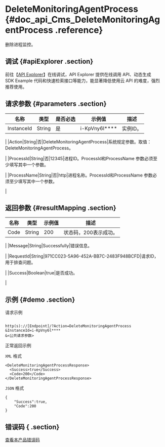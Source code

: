 # DeleteMonitoringAgentProcess {#doc_api_Cms_DeleteMonitoringAgentProcess .reference}

删除进程监控。

## 调试 {#apiExplorer .section}

前往【[API Explorer](https://api.aliyun.com/#product=Cms&api=DeleteMonitoringAgentProcess)】在线调试，API Explorer 提供在线调用 API、动态生成 SDK Example 代码和快速检索接口等能力，能显著降低使用云 API 的难度，强烈推荐使用。

## 请求参数 {#parameters .section}

|名称|类型|是否必选|示例值|描述|
|--|--|----|---|--|
|InstanceId|String|是|i-KpVny6l\*\*\*\*|实例ID。

 |
|Action|String|否|DeleteMonitoringAgentProcess|系统规定参数。取值：DeleteMonitoringAgentProcess。

 |
|ProcessId|String|否|12345|进程ID。ProcessId和ProcessName 参数必须至少填写其中一个参数。

 |
|ProcessName|String|否|http|进程名称。ProcessId和ProcessName 参数必须至少填写其中一个参数。

 |

## 返回参数 {#resultMapping .section}

|名称|类型|示例值|描述|
|--|--|---|--|
|Code|String|200|状态码，200表示成功。

 |
|Message|String|Successfully|错误信息。

 |
|RequestId|String|971CC023-5A96-452A-BB7C-2483F948BCFD|请求ID，用于排查问题。

 |
|Success|Boolean|true|是否成功。

 |

## 示例 {#demo .section}

请求示例

``` {#request_demo}

http(s)://[Endpoint]/?Action=DeleteMonitoringAgentProcess
&InstanceId=i-KpVny6l****
&<公共请求参数>

```

正常返回示例

`XML` 格式

``` {#xml_return_success_demo}
<DeleteMonitoringAgentProcessResponse>
  <Success>true</Success>
  <Code>200</Code>
</DeleteMonitoringAgentProcessResponse>

```

`JSON` 格式

``` {#json_return_success_demo}
{
	"Success":true,
	"Code":200
}
```

## 错误码 { .section}

[查看本产品错误码](https://error-center.aliyun.com/status/product/Cms)

